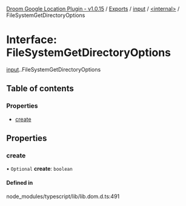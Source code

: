 [Droom Google Location Plugin - v1.0.15](../README.md) / [Exports](../modules.md) / [input](../modules/input.md) / [<internal\>](../modules/input._internal_.md) / FileSystemGetDirectoryOptions

# Interface: FileSystemGetDirectoryOptions

[input](../modules/input.md).[<internal>](../modules/input._internal_.md).FileSystemGetDirectoryOptions

## Table of contents

### Properties

- [create](input._internal_.FileSystemGetDirectoryOptions.md#create)

## Properties

### create

• `Optional` **create**: `boolean`

#### Defined in

node_modules/typescript/lib/lib.dom.d.ts:491

